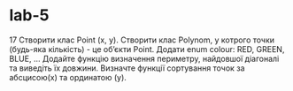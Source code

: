 # lab-5
17
Створити клас Point (x, y). Створити клас Polynom, у котрого точки (будь-яка кількість) - це об’єкти Point. Додати enum colour: RED, GREEN, BLUE, ... Додайте функцію визначення периметру, найдовшої діагоналі та виведіть їх довжини. Визначте функції сортування точок за абсцисою(х) та ординатою (у).
 
